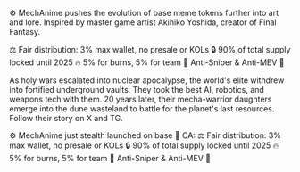 ⚙️ MechAnime pushes the evolution of base meme tokens further into art and lore. Inspired by master game artist Akihiko Yoshida, creator of Final Fantasy.

⚖️ Fair distribution: 3% max wallet, no presale or KOLs
🔒 90% of total supply locked until 2025
🔥 5% for burns, 5% for team
🥷 Anti-Sniper & Anti-MEV 🤖

As holy wars escalated into nuclear apocalypse, the world's elite withdrew into fortified underground vaults. They took the best AI, robotics, and weapons tech with them. 20 years later, their mecha-warrior daughters emerge into the dune wasteland to battle for the planet's last resources. Follow their story on X and TG.

⚙️ MechAnime just stealth launched on base 👀
CA: 
⚖️ Fair distribution: 3% max wallet, no presale or KOLs
🔒 90% of total supply locked until 2025
🔥 5% for burns, 5% for team
🥷 Anti-Sniper & Anti-MEV 🤖